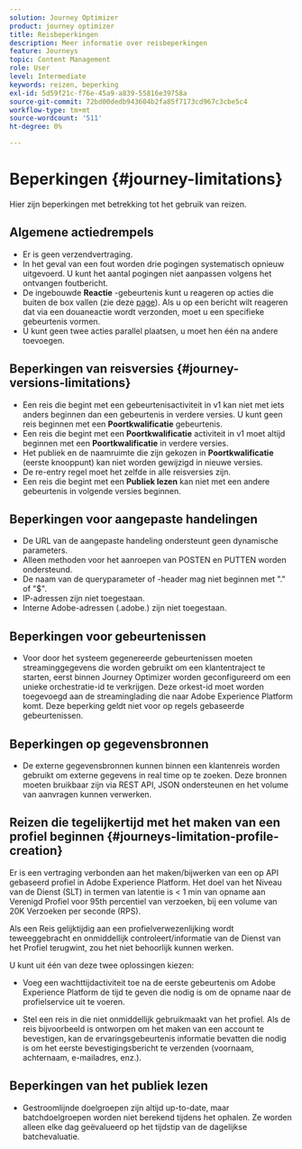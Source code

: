 ```yaml
---
solution: Journey Optimizer
product: journey optimizer
title: Reisbeperkingen
description: Meer informatie over reisbeperkingen
feature: Journeys
topic: Content Management
role: User
level: Intermediate
keywords: reizen, beperking
exl-id: 5d59f21c-f76e-45a9-a839-55816e39758a
source-git-commit: 72bd00dedb943604b2fa85f7173cd967c3cbe5c4
workflow-type: tm+mt
source-wordcount: '511'
ht-degree: 0%

---
```


# Beperkingen {#journey-limitations}

Hier zijn beperkingen met betrekking tot het gebruik van reizen.

## Algemene actiedrempels

* Er is geen verzendvertraging. 
* In het geval van een fout worden drie pogingen systematisch opnieuw uitgevoerd. U kunt het aantal pogingen niet aanpassen volgens het ontvangen foutbericht. 
* De ingebouwde **Reactie** -gebeurtenis kunt u reageren op acties die buiten de box vallen (zie deze [page](../building-journeys/reaction-events.md)). Als u op een bericht wilt reageren dat via een douaneactie wordt verzonden, moet u een specifieke gebeurtenis vormen. 
* U kunt geen twee acties parallel plaatsen, u moet hen één na andere toevoegen.

## Beperkingen van reisversies {#journey-versions-limitations}

* Een reis die begint met een gebeurtenisactiviteit in v1 kan niet met iets anders beginnen dan een gebeurtenis in verdere versies. U kunt geen reis beginnen met een **Poortkwalificatie** gebeurtenis.
* Een reis die begint met een **Poortkwalificatie** activiteit in v1 moet altijd beginnen met een **Poortkwalificatie** in verdere versies.
* Het publiek en de naamruimte die zijn gekozen in **Poortkwalificatie** (eerste knooppunt) kan niet worden gewijzigd in nieuwe versies.
* De re-entry regel moet het zelfde in alle reisversies zijn.
* Een reis die begint met een **Publiek lezen** kan niet met een andere gebeurtenis in volgende versies beginnen.
 
## Beperkingen voor aangepaste handelingen

* De URL van de aangepaste handeling ondersteunt geen dynamische parameters. 
* Alleen methoden voor het aanroepen van POSTEN en PUTTEN worden ondersteund. 
* De naam van de queryparameter of -header mag niet beginnen met &quot;.&quot; of &quot;$&quot;. 
* IP-adressen zijn niet toegestaan. 
* Interne Adobe-adressen (.adobe.) zijn niet toegestaan.
 
## Beperkingen voor gebeurtenissen

* Voor door het systeem gegenereerde gebeurtenissen moeten streaminggegevens die worden gebruikt om een klantentraject te starten, eerst binnen Journey Optimizer worden geconfigureerd om een unieke orchestratie-id te verkrijgen. Deze orkest-id moet worden toegevoegd aan de streaminglading die naar Adobe Experience Platform komt. Deze beperking geldt niet voor op regels gebaseerde gebeurtenissen.
 
## Beperkingen op gegevensbronnen

* De externe gegevensbronnen kunnen binnen een klantenreis worden gebruikt om externe gegevens in real time op te zoeken. Deze bronnen moeten bruikbaar zijn via REST API, JSON ondersteunen en het volume van aanvragen kunnen verwerken.

## Reizen die tegelijkertijd met het maken van een profiel beginnen {#journeys-limitation-profile-creation}

Er is een vertraging verbonden aan het maken/bijwerken van een op API gebaseerd profiel in Adobe Experience Platform. Het doel van het Niveau van de Dienst (SLT) in termen van latentie is &lt; 1 min van opname aan Verenigd Profiel voor 95th percentiel van verzoeken, bij een volume van 20K Verzoeken per seconde (RPS).

Als een Reis gelijktijdig aan een profielverwezenlijking wordt teweeggebracht en onmiddellijk controleert/informatie van de Dienst van het Profiel terugwint, zou het niet behoorlijk kunnen werken.

U kunt uit één van deze twee oplossingen kiezen:

* Voeg een wachttijdactiviteit toe na de eerste gebeurtenis om Adobe Experience Platform de tijd te geven die nodig is om de opname naar de profielservice uit te voeren.

* Stel een reis in die niet onmiddellijk gebruikmaakt van het profiel. Als de reis bijvoorbeeld is ontworpen om het maken van een account te bevestigen, kan de ervaringsgebeurtenis informatie bevatten die nodig is om het eerste bevestigingsbericht te verzenden (voornaam, achternaam, e-mailadres, enz.).

## Beperkingen van het publiek lezen

* Gestroomlijnde doelgroepen zijn altijd up-to-date, maar batchdoelgroepen worden niet berekend tijdens het ophalen. Ze worden alleen elke dag geëvalueerd op het tijdstip van de dagelijkse batchevaluatie.
